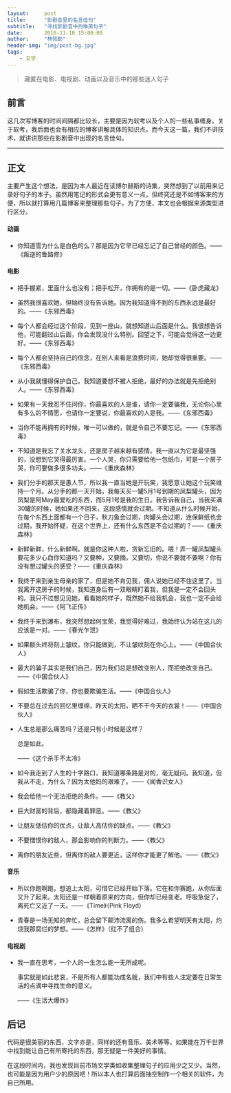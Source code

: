 ```yaml
---
layout:     post
title:      "影剧音里的名言佳句"
subtitle:   "寻找影剧音中的唯美句子"
date:       2016-11-10 15:00:00
author:     "林佩勤"
header-img: "img/post-bg.jpg"
tags:
    - 文学
---
```


> 藏匿在电影、电视剧、动画以及音乐中的那些迷人句子


## 前言

这几次写博客的时间间隔都比较长，主要是因为软考以及个人的一些私事缠身。关于软考，我后面也会有相应的博客讲解具体的知识点。而今天这一篇，我们不讲技术，就讲讲那些在影剧音中出现的名言佳句。

---

## 正文

主要产生这个想法，是因为本人最近在读博尔赫斯的诗集，突然想到了以前用来记录好句子的本子。虽然用笔记的形式会更有意义一点，但终究还是不如博客来的方便，所以就打算用几篇博客来整理那些句子。为了方便，本文也会根据来源类型进行区分。

#### 动画

- 你知道雪为什么是白色的么？那是因为它早已经忘记了自己曾经的颜色。——《叛逆的鲁路修》

#### 电影

- 把手握紧，里面什么也没有；把手松开，你拥有的是一切。——《卧虎藏龙》

- 虽然我很喜欢她，但始终没有告诉她。因为我知道得不到的东西永远是最好的。——《东邪西毒》

- 每个人都会经过这个阶段，见到一座山，就想知道山后面是什么。我很想告诉他，可能翻过山后面，你会发现没什么特别。回望之下，可能会觉得这一边更好。——《东邪西毒》

- 每个人都会坚持自己的信念，在别人来看是浪费时间，她却觉得很重要。——《东邪西毒》

- 从小我就懂得保护自己，我知道要想不被人拒绝，最好的办法就是先拒绝别人。——《东邪西毒》

- 如果有一天我忍不住问你，你最喜欢的人是谁，请你一定要骗我，无论你心里有多么的不情愿，也请你一定要说，你最喜欢的人是我。——《东邪西毒》

- 当你不能再拥有的时候，唯一可以做的，就是令自己不要忘记。——《东邪西毒》

- 不知道是我忘了关水龙头，还是房子越来越有感情。我一直以为它是最坚强的，没想到它哭得最厉害。一个人哭，你只需要给他一包纸巾，可是一个房子哭，你可要做多很多功夫。——《重庆森林》

- 我们分手的那天是愚人节，所以我一直当她是开玩笑，我愿意让她这个玩笑维持一个月。从分手的那一天开始，我每天买一罐5月1号到期的凤梨罐头，因为凤梨是阿May最爱吃的东西，而5月1号是我的生日。我告诉我自己，当我买满30罐的时候，她如果还不回来，这段感情就会过期。不知道从什么时候开始，在每个东西上面都有一个日子，秋刀鱼会过期，肉罐头会过期，连保鲜纸也会过期，我开始怀疑，在这个世界上，还有什么东西是不会过期的？——《重庆森林》

- 新鲜新鲜，什么新鲜啊。就是你这种人啦，贪新忘旧的。喂！弄一罐凤梨罐头要花多少心血你知道吗？又要种，又要摘，又要切，你说不要就不要啊？你有没有想过罐头的感受？——《重庆森林》

- 我终于来到亲生母亲的家了，但是她不肯见我，佣人说她已经不住这里了。当我离开这房子的时候，我知道身后有一双眼睛盯着我，但我是一定不会回头的。我只不过想见见她，看看她的样子，既然她不给我机会，我也一定不会给她机会。——《阿飞正传》

- 我终于来到瀑布，我突然想起何宝荣，我觉得好难过，我始终认为站在这儿的应该是一对。——《春光乍泄》

- 如果额头终将刻上皱纹，你只能做到，不让皱纹刻在你心上。——《中国合伙人》

- 最大的骗子其实是我们自己，因为我们总是想改变别人，而拒绝改变自己。——《中国合伙人》

- 假如生活欺骗了你，你也要欺骗生活。——《中国合伙人》

- 不要总在过去的回忆里缠绵，昨天的太阳，晒不干今天的衣裳！——《中国合伙人》

- 人生总是那么痛苦吗？还是只有小时候是这样？ 

  总是如此。

  ——《这个杀手不太冷》

- 如今我走到了人生的十字路口，我知道哪条路是对的，毫无疑问。我知道，但我从不走，为什么？因为太他妈的艰难了。——《闻香识女人》

- 我会给他一个无法拒绝的条件。——《教父》

- 巨大财富的背后，都隐藏着罪恶。——《教父》

- 让朋友低估你的优点，让敌人高估你的缺点。——《教父》

- 不要憎恨你的敌人，那会影响你的判断力。——《教父》

- 离你的朋友近些，但离你的敌人要更近，这样你才能更了解他。——《教父》


#### 音乐

- 所以你跑啊跑，想追上太阳，可惜它已经开始下落。它在和你赛跑，从你后面又升了起来。太阳还是一样朝着原来的方向，但你却已经变老。呼吸急促了，离死亡又近了一天。——《Time》（Pink Floyd）

- 青春是一场无知的奔忙，总会留下颠沛流离的伤。我多么希望明天有太阳，灼烧我那腐烂的梦想。——《怎样》（红不了组合）

#### 电视剧

- 我一直在思考，一个人的一生怎么能一无所成呢。

  事实就是如此悲哀，不是所有人都能功成名就，我们中有些人注定要在日常生活的点滴中寻找生命的意义。

  ——《生活大爆炸》

## 后记

代码是很美丽的东西，文字亦是，同样的还有音乐、美术等等。如果能在万千世界中找到能让自己有所寄托的东西，那无疑是一件美好的事情。

在这段时间内，我也发现目前市场文学类如收集整理句子的应用少之又少。当然，也可能是因为用户少的原因吧！所以本人也打算后面抽空制作一个相关的软件，为自己所用。